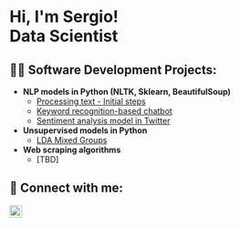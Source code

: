 <h1>Hi, I'm Sergio! <br/>Data Scientist</h1>

<h2>👨‍💻 Software Development Projects:</h2>

- <b>NLP models in Python (NLTK, Sklearn, BeautifulSoup)</b>
  - [Processing text - Initial steps]() <b><i></b></i>
  - [Keyword recognition-based chatbot](https://github.com/SergioCanoV/KeywordRecognitionBasedChatbot) <b><i></b></i>
  - [Sentiment analysis model in Twitter](https://github.com/SergioCanoV/Sentiment_analysis_model_Twitter) <b><i></b></i>
- <b>Unsupervised models in Python</b>
  - [LDA Mixed Groups](https://github.com/SergioCanoV/LDA_Mixed_Groups) <b><i></b></i>
- <b>Web scraping algorithms</b>
  - [TBD]
 
<h2> 🤳 Connect with me:</h2>

[<img align="left" alt="SergioCano | LinkedIn" width="22px" src="https://cdn.jsdelivr.net/npm/simple-icons@v3/icons/linkedin.svg" />][linkedin]

[linkedin]: https://www.linkedin.com/in/sergio-cano-3760a793/

<!--
**joshmadakor1/joshmadakor1** is a ✨ _special_ ✨ repository because its `README.md` (this file) appears on your GitHub profile.

Here are some ideas to get you started:

- 🔭 I’m currently working on ...
- 🌱 I’m currently learning ...
- 👯 I’m looking to collaborate on ...
- 🤔 I’m looking for help with ...
- 💬 Ask me about ...
- 📫 How to reach me: ...
- 😄 Pronouns: ...
- ⚡ Fun fact: ...
-->
